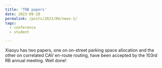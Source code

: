 ```yaml
---
title: 'TRB papers'
date: 2023-09-28
permalink: /posts/2023/09/news-1/
tags:
  - conference
  - student

---
```


Xiaoyu has two papers, one on on-street parking space allocation and the other on correlated CAV en-route routing, have been accepted by the 103rd RB annual meeting. Well done!  
